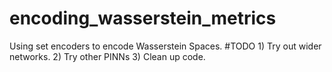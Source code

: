 # encoding_wasserstein_metrics
Using set encoders to encode Wasserstein Spaces. 
#TODO 1) Try out wider networks. 
2) Try other PINNs
3) Clean up code.
